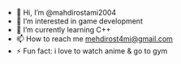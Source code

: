 - 👋 Hi, I’m @mahdirostami2004
- 👀 I’m interested in game development
- 🌱 I’m currently learning C++
- 📫 How to reach me mehdirost4mi@gmail.com
- ⚡ Fun fact: i love to watch anime & go to gym

<!---
mahdirostami2004/mahdirostami2004 is a ✨ special ✨ repository because its `README.md` (this file) appears on your GitHub profile.
You can click the Preview link to take a look at your changes.
--->
